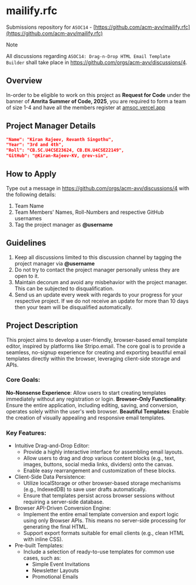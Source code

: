 # mailify.rfc
Submissions repository for `ASOC14` - [https://github.com/acm-avv/mailify.rfc](https://github.com/acm-avv/mailify.rfc)

> [!NOTE]
All discussions regarding `ASOC14: Drag-n-Drop HTML Email Template Builder` shall take place in https://github.com/orgs/acm-avv/discussions/4.

## Overview
In-order to be eligible to work on this project as **Request for Code** under the banner of **Amrita Summer of Code, 2025**, you are required to form a team of size 1-4 and have all the members register at [amsoc.vercel.app](https://amsoc.vercel.app)

## Project Manager Details
```json
"Name": "Kiran Rajeev, Revanth Singothu",
"Year": "3rd and 4th",
"Roll": "CB.SC.U4CSE23624, CB.EN.U4CSE22149",
"GitHub": "@Kiran-Rajeev-KV, @rev-sin",
```

## How to Apply
Type out a message in https://github.com/orgs/acm-avv/discussions/4 with the following details:
1. Team Name
2. Team Members' Names, Roll-Numbers and respective GitHub usernames
3. Tag the project manager as **@username**

## Guidelines
1. Keep all discussions limited to this discussion channel by tagging the project manager via **@username**
2. Do not try to contact the project manager personally unless they are open to it.
4. Maintain decorum and avoid any misbehavior with the project manager. This can be subjected to disqualification.
5. Send us an update every week with regards to your progress for your respective project. If we do not receive an update for more than 10 days then your team will be disqualified automatically.

## Project Description
This project aims to develop a user-friendly, browser-based email template editor, inspired by platforms like Stripo.email. The core goal is to provide a seamless, no-signup experience for creating and exporting beautiful email templates directly within the browser, leveraging client-side storage and APIs.

### Core Goals:
**No-Nonsense Experience**: Allow users to start creating templates immediately without any registration or login.
**Browser-Only Functionality**: Ensure the entire application, including editing, saving, and conversion, operates solely within the user's web browser.
**Beautiful Templates**: Enable the creation of visually appealing and responsive email templates.

### Key Features:
- Intuitive Drag-and-Drop Editor:
    - Provide a highly interactive interface for assembling email layouts.
    - Allow users to drag and drop various content blocks (e.g., text, images, buttons, social media links, dividers) onto the canvas.
    - Enable easy rearrangement and customization of these blocks.
- Client-Side Data Persistence:
    - Utilize localStorage or other browser-based storage mechanisms (e.g., IndexedDB) to save user drafts automatically.
    - Ensure that templates persist across browser sessions without requiring a server-side database.
- Browser API-Driven Conversion Engine:
    - Implement the entire email template conversion and export logic using only Browser APIs. This means no server-side processing for generating the final HTML.
    - Support export formats suitable for email clients (e.g., clean HTML with inline CSS).
- Pre-built Templates:
    - Include a selection of ready-to-use templates for common use cases, such as:
        - Simple Event Invitations
        - Newsletter Layouts
        - Promotional Emails
